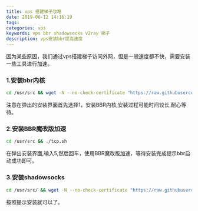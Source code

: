 ```yaml
---
title: vps 搭建梯子攻略
date: 2019-06-12 14:16:19
tags:
categories: vps
keywords: vps bbr shadowsocks v2ray 梯子
description: vps安装bbr提高速度
---
```

因为某些原因，我们通过vps搭建梯子访问外网，但是一般速度都不快，需要安装一些工具进行加速。
### 1.安装bbr内核
``` bash
cd /usr/src && wget -N --no-check-certificate "https://raw.githubusercontent.com/chiakge/Linux-NetSpeed/master/tcp.sh" && chmod +x tcp.sh && ./tcp.sh
```
注意在弹出的安装界面首先选择1，安装BBR内核,安装过程可能时间较长,耐心等待。

### 2.安装BBR魔改版加速
``` bash
cd /usr/src && ./tcp.sh
```
在弹出安装界面,输入5,然后回车，使用BBR魔改版加速，等待安装完成提示bbr启动成功即可。

### 3.安装shadowsocks
``` bash
cd /usr/src/ && wget -N --no-check-certificate "https://raw.githubusercontent.com/yubinhong/tools/master/shadowsocks-all.sh" && chmod +x shadowsocks-all.sh && ./shadowsocks-all.sh
```
按照提示安装就可以了。

